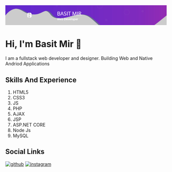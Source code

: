 <img src="https://github.com/basitmir2020/basitmir2020/blob/master/banner-728x90.5f46498639dd8.jpg"/>

# Hi, I'm Basit Mir 👋 

I am a fullstack web developer and designer. Building Web and Native Andriod Applications 


## Skills And Experience
<ol>
 <li>HTML5</li>
 <li>CSS3</li>
 <li>JS</li>
 <li>PHP</li>
 <li>AJAX</li>
 <li>JSP</li>
 <li>ASP.NET CORE</li>
 <li>Node Js</li>
 <li>MySQL</li>
</ol>


## Social Links
[<img src='https://cdn.jsdelivr.net/npm/simple-icons@3.0.1/icons/github.svg' alt='github' height='30'>](https://github.com/basitmir2020)  [<img src='https://cdn.jsdelivr.net/npm/simple-icons@3.0.1/icons/instagram.svg' alt='instagram' height='30'>](https://www.instagram.com/basit_yousuf_mir/)  


 
